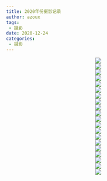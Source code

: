 ```yaml
---
title: 2020年份摄影记录
author: azoux
tags:
 - 摄影
date: 2020-12-24
categories:
 - 摄影
---
```



<div align=center>
  <img src="http://img.sd2n.xyz/uploads/big/a3d10dbcecfd494268fd746485790176.jpg"/>
</div>

<div align=center>
  <img src="http://img.sd2n.xyz/uploads/big/f8958ef9d879c781dfbb6495e93871b5.jpg" />
</div>

<div align=center>
  <img src="http://img.sd2n.xyz/uploads/big/a10237fc44a5ae5d17455d77f8976e83.jpg"/>
</div>

<div align=center>
  <img src="http://img.sd2n.xyz/uploads/big/ac0d97be11fa1e6fcb974aa8e7c0e2d6.jpg" />
</div>


<div align=center>
  <img src="http://img.sd2n.xyz/uploads/big/162f80fd7106c87c7a7f962060322b0b.jpg"/>
</div>

<div align=center>
  <img src="http://img.sd2n.xyz/uploads/big/bb174a79d8fa94fd3733449c83aee6d6.jpg"/>
</div>


<div align=center>
  <img src="http://img.sd2n.xyz/uploads/big/fec5d0c18c3be75dedd7301049b11e8b.jpg"/>
</div>


<div align=center>
  <img src="http://img.sd2n.xyz/uploads/big/f8427c051ed2430da049513a24b5e98d.jpeg"/>
</div>

<div align=center>
  <img src="http://img.sd2n.xyz/uploads/big/3d9e2cc12021d123fc3b28a68d45448c.jpeg"/>
</div>

<div align=center>
  <img src="http://img.sd2n.xyz/uploads/big/33c2621d05bf06a4e913ab1a181498a4.jpg"/>
</div>

<div align=center>
  <img src="http://img.sd2n.xyz/uploads/big/cf977f39ee3f7ca9c7595298782bb39f.jpg"/>
</div>

<div align=center>
  <img src="http://img.sd2n.xyz/uploads/big/1c97bed1fcbadc5b9ca537c4615e6eb4.jpg"/>
</div>

<div align=center>
  <img src="http://img.sd2n.xyz/uploads/big/5ff939fb4236ea235b832155c5a04b9c.jpg"/>
</div>

<div align=center>
  <img src="http://img.sd2n.xyz/uploads/big/d4773c780ab91d7884c8378929406c8e.jpg"/>
</div>

<div align=center>
  <img src="http://img.sd2n.xyz/uploads/big/eb34b1dc857e2eb5f4b31973fe9fe9ec.jpg"/>
</div>

<div align=center>
  <img src="http://img.sd2n.xyz/uploads/big/e854eb63d04f85bca1ead471d2935534.jpg"/>
</div>

<div align=center>
  <img src="http://img.sd2n.xyz/uploads/big/e5aebc29e6ef23c2e46c68e329eb7418.jpg"/>
</div>

<div align=center>
  <img src="http://img.sd2n.xyz/uploads/big/943d1dad9b0cb7e8a630b2b2204fe3a4.jpg"/>
</div>

<div align=center>
  <img src="http://img.sd2n.xyz/uploads/big/943d1dad9b0cb7e8a630b2b2204fe3a4.jpg"/>
</div>

<div align=center>
  <img src="http://img.sd2n.xyz/uploads/big/e353bf807bfd321f80fe650341fa9861.jpg"/>
</div>

<div align=center>
  <img src=""/>
</div>

<div align=center>
  <img src=""/>
</div>

<div align=center>
  <img src=""/>
</div>
